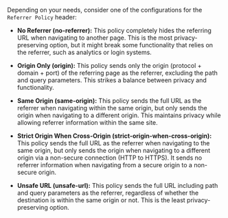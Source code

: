 Depending on your needs, consider one of the configurations for the `Referrer Policy` header:

- **No Referrer (no-referrer):** This policy completely hides the referring URL when navigating to another page. This is the most privacy-preserving option, but it might break some functionality that relies on the referrer, such as analytics or login systems.

- **Origin Only (origin):** This policy sends only the origin (protocol + domain + port) of the referring page as the referrer, excluding the path and query parameters. This strikes a balance between privacy and functionality.

- **Same Origin (same-origin):** This policy sends the full URL as the referrer when navigating within the same origin, but only sends the origin when navigating to a different origin. This maintains privacy while allowing referrer information within the same site.

- **Strict Origin When Cross-Origin (strict-origin-when-cross-origin):** This policy sends the full URL as the referrer when navigating to the same origin, but only sends the origin when navigating to a different origin via a non-secure connection (HTTP to HTTPS). It sends no referrer information when navigating from a secure origin to a non-secure origin.

- **Unsafe URL (unsafe-url):** This policy sends the full URL including path and query parameters as the referrer, regardless of whether the destination is within the same origin or not. This is the least privacy-preserving option.





